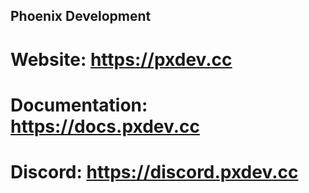 ## Phoenix Development

# Website: https://pxdev.cc
# Documentation: https://docs.pxdev.cc
# Discord: https://discord.pxdev.cc
